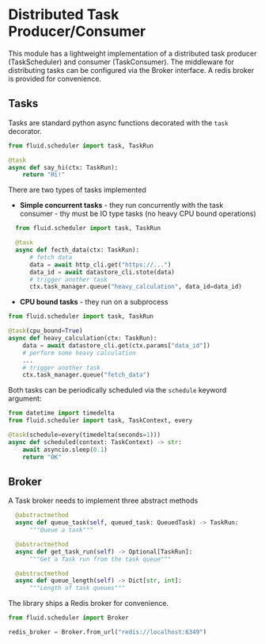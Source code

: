 # Distributed Task Producer/Consumer

This module has a lightweight implementation of a distributed task producer (TaskScheduler) and consumer (TaskConsumer).
The middleware for distributing tasks can be configured via the Broker interface.
A redis broker is provided for convenience.

## Tasks

Tasks are standard python async functions decorated with the `task` decorator.

```python
from fluid.scheduler import task, TaskRun

@task
async def say_hi(ctx: TaskRun):
    return "Hi!"
```

There are two types of tasks implemented

* **Simple concurrent tasks** - they run concurrently with the task consumer - thy must be IO type tasks (no heavy CPU bound operations)

```python
  from fluid.scheduler import task, TaskRun

  @task
  async def fecth_data(ctx: TaskRun):
      # fetch data
      data = await http_cli.get("https://...")
      data_id = await datastore_cli.stote(data)
      # trigger another task
      ctx.task_manager.queue("heavy_calculation", data_id=data_id)
```

* **CPU bound tasks** - they run on a subprocess

```python
from fluid.scheduler import task, TaskRun

@task(cpu_bound=True)
async def heavy_calculation(ctx: TaskRun):
    data = await datastore_cli.get(ctx.params["data_id"])
    # perform some heavy calculation
    ...
    # trigger another task
    ctx.task_manager.queue("fetch_data")
```

Both tasks can be periodically scheduled via the `schedule` keyword argument:

```python
from datetime import timedelta
from fluid.scheduler import task, TaskContext, every

@task(schedule=every(timedelta(seconds=1)))
async def scheduled(context: TaskContext) -> str:
    await asyncio.sleep(0.1)
    return "OK"
```


## Broker

A Task broker needs to implement three abstract methods
```python
  @abstractmethod
  async def queue_task(self, queued_task: QueuedTask) -> TaskRun:
      """Queue a task"""

  @abstractmethod
  async def get_task_run(self) -> Optional[TaskRun]:
      """Get a Task run from the task queue"""

  @abstractmethod
  async def queue_length(self) -> Dict[str, int]:
      """Length of task queues"""
```

The library ships a Redis broker for convenience.

```python
from fluid.scheduler import Broker

redis_broker = Broker.from_url("redis://localhost:6349")
```

